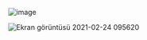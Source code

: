 ![image](https://user-images.githubusercontent.com/50638690/108960260-ae7c2980-7686-11eb-8ca0-2d75ad5e5877.png)


![Ekran görüntüsü 2021-02-24 095620](https://user-images.githubusercontent.com/50638690/108960270-b1771a00-7686-11eb-9a25-9e16984aa902.png)
